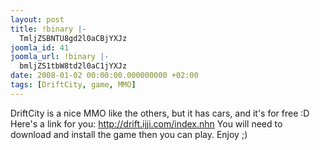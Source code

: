 ```yaml
---
layout: post
title: !binary |-
  TmljZSBNTU8gd2l0aCBjYXJz
joomla_id: 41
joomla_url: !binary |-
  bmljZS1tbW8td2l0aC1jYXJz
date: 2008-01-02 00:00:00.000000000 +02:00
tags: [DriftCity, game, MMO]
---
```

<p>DriftCity is a nice MMO like the others, but it has cars, and it's for free :D Here's a link for you: <a href="http://drift.ijji.com/index.nhn">http://drift.ijji.com/index.nhn</a> You will need to download and install the game then you can play. Enjoy ;)</p>
